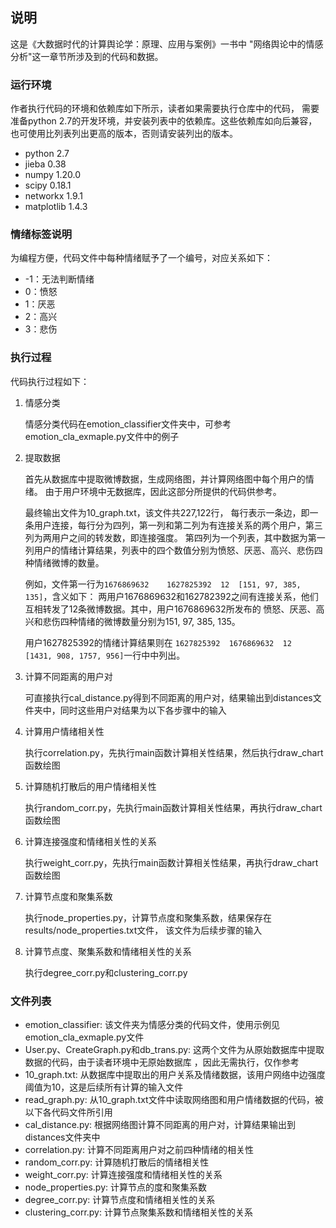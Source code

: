 ## 说明

这是《大数据时代的计算舆论学：原理、应用与案例》一书中
"网络舆论中的情感分析"这一章节所涉及到的代码和数据。

### 运行环境

作者执行代码的环境和依赖库如下所示，读者如果需要执行仓库中的代码，
需要准备python 2.7的开发环境，并安装列表中的依赖库。这些依赖库如向后兼容，
也可使用比列表列出更高的版本，否则请安装列出的版本。

* python 2.7
* jieba 0.38
* numpy 1.20.0
* scipy 0.18.1
* networkx 1.9.1
* matplotlib 1.4.3

### 情绪标签说明

为编程方便，代码文件中每种情绪赋予了一个编号，对应关系如下：

* -1：无法判断情绪
* 0：愤怒
* 1：厌恶
* 2：高兴
* 3：悲伤

### 执行过程

代码执行过程如下：

1. 情感分类

   情感分类代码在emotion_classifier文件夹中，可参考emotion_cla_exmaple.py文件中的例子


2. 提取数据
   
    首先从数据库中提取微博数据，生成网络图，并计算网络图中每个用户的情绪。
   由于用户环境中无数据库，因此这部分所提供的代码供参考。
   
    最终输出文件为10_graph.txt，该文件共227,122行，
   每行表示一条边，即一条用户连接，每行分为四列，第一列和第二列为有连接关系的两个用户，第三列为两用户之间的转发数，即连接强度。
   第四列为一个列表，其中数据为第一列用户的情绪计算结果，列表中的四个数值分别为愤怒、厌恶、高兴、悲伤四种情绪微博的数量。
   
    例如，文件第一行为`1676869632	1627825392	12	[151, 97, 385, 135]`，含义如下：
    两用户1676869632和162782392之间有连接关系，他们互相转发了12条微博数据。其中，用户1676869632所发布的
   愤怒、厌恶、高兴和悲伤四种情绪的微博数量分别为151, 97, 385, 135。
   
    用户1627825392的情绪计算结果则在
   `1627825392  1676869632  12  [1431, 908, 1757, 956]`一行中中列出。


3. 计算不同距离的用户对

    可直接执行cal_distance.py得到不同距离的用户对，结果输出到distances文件夹中，同时这些用户对结果为以下各步骤中的输入


4. 计算用户情绪相关性

    执行correlation.py，先执行main函数计算相关性结果，然后执行draw_chart函数绘图


5. 计算随机打散后的用户情绪相关性

    执行random_corr.py，先执行main函数计算相关性结果，再执行draw_chart函数绘图


6. 计算连接强度和情绪相关性的关系

    执行weight_corr.py，先执行main函数计算相关性结果，再执行draw_chart函数绘图


7. 计算节点度和聚集系数

    执行node_properties.py，计算节点度和聚集系数，结果保存在results/node_properties.txt文件，
    该文件为后续步骤的输入


8. 计算节点度、聚集系数和情绪相关性的关系

    执行degree_corr.py和clustering_corr.py


### 文件列表

* emotion_classifier: 该文件夹为情感分类的代码文件，使用示例见emotion_cla_exmaple.py文件
* User.py、CreateGraph.py和db_trans.py: 这两个文件为从原始数据库中提取数据的代码，由于读者环境中无原始数据库 ，因此无需执行，仅作参考
* 10_graph.txt: 从数据库中提取出的用户关系及情绪数据，该用户网络中边强度阈值为10，这是后续所有计算的输入文件
* read_graph.py: 从10_graph.txt文件中读取网络图和用户情绪数据的代码，被以下各代码文件所引用  
* cal_distance.py: 根据网络图计算不同距离的用户对，计算结果输出到distances文件夹中
* correlation.py: 计算不同距离用户对之前四种情绪的相关性
* random_corr.py: 计算随机打散后的情绪相关性
* weight_corr.py: 计算连接强度和情绪相关性的关系  
* node_properties.py: 计算节点的度和聚集系数
* degree_corr.py: 计算节点度和情绪相关性的关系
* clustering_corr.py: 计算节点聚集系数和情绪相关性的关系
